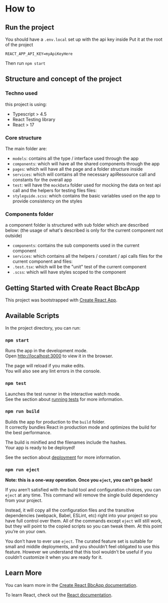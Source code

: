 # How to

## Run the project
You should have a `.env.local` set up with the api key inside
Put it at the root of the project
```shell
REACT_APP_API_KEY=myApiKeyHere
```

Then run `npm start`

## Structure and concept of the project

### Techno used
this project is using:
- Typescript > 4.5
- React Testing library
- React > 17

### Core structure
The main folder are:
- `models`: contains all the type / interface used through the app
- `components`: which will have all the shared components through the app
- `pages`: which will have all the page and a folder structure inside
- `services`: which will contains all the necessary apiRessource call and constants for the overall app
- `test`: will have the `mockData` folder used for mocking the data on test api call and the helpers for testing files 
files:
- `styleguide.scss`: which contains the basic variables used on the app to provide consistency on the styles

### Components folder
a component folder is structured with sub folder which are described below: (the usage of what's described is only for the current component not outside)
- `components`: contains the sub components used in the current component 
- `services`: which contains all the helpers / constant / api calls files for the current component
and files:
- `.test.tsx`: which will be the "unit" test of the current component
- `.scss`: which will have styles scoped to the component


## Getting Started with Create React BbcApp

This project was bootstrapped with [Create React App](https://github.com/facebook/create-react-app).

## Available Scripts

In the project directory, you can run:

### `npm start`

Runs the app in the development mode.\
Open [http://localhost:3000](http://localhost:3000) to view it in the browser.

The page will reload if you make edits.\
You will also see any lint errors in the console.

### `npm test`

Launches the test runner in the interactive watch mode.\
See the section about [running tests](https://facebook.github.io/create-react-app/docs/running-tests) for more information.

### `npm run build`

Builds the app for production to the `build` folder.\
It correctly bundles React in production mode and optimizes the build for the best performance.

The build is minified and the filenames include the hashes.\
Your app is ready to be deployed!

See the section about [deployment](https://facebook.github.io/create-react-app/docs/deployment) for more information.

### `npm run eject`

**Note: this is a one-way operation. Once you `eject`, you can’t go back!**

If you aren’t satisfied with the build tool and configuration choices, you can `eject` at any time. This command will remove the single build dependency from your project.

Instead, it will copy all the configuration files and the transitive dependencies (webpack, Babel, ESLint, etc) right into your project so you have full control over them. All of the commands except `eject` will still work, but they will point to the copied scripts so you can tweak them. At this point you’re on your own.

You don’t have to ever use `eject`. The curated feature set is suitable for small and middle deployments, and you shouldn’t feel obligated to use this feature. However we understand that this tool wouldn’t be useful if you couldn’t customize it when you are ready for it.

## Learn More

You can learn more in the [Create React BbcApp documentation](https://facebook.github.io/create-react-app/docs/getting-started).

To learn React, check out the [React documentation](https://reactjs.org/).
